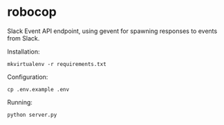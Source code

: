 # robocop

Slack Event API endpoint, using gevent for spawning responses to events from Slack.

Installation:

    mkvirtualenv -r requirements.txt

Configuration:

    cp .env.example .env

Running:

    python server.py
